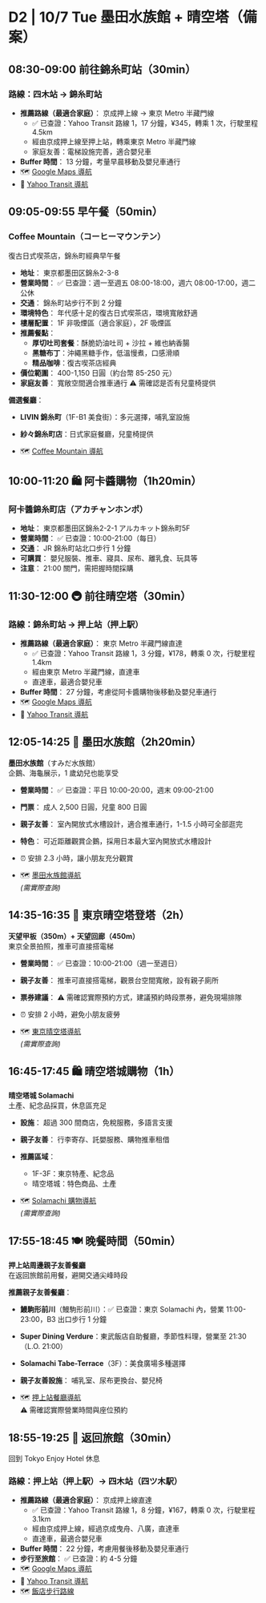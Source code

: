 # D2 | 10/7 Tue 墨田水族館 + 晴空塔（備案）

## **08:30-09:00** 前往錦糸町站（**30min**）

### 路線：四木站 → 錦糸町站

- **推薦路線（最適合家庭）**： 京成押上線 → 東京 Metro 半藏門線
  - ✅ 已查證：Yahoo Transit 路線 1，17 分鐘，¥345，轉乘 1 次，行駛里程 4.5km
  - 經由京成押上線至押上站，轉乘東京 Metro 半藏門線
  - 家庭友善：電梯設施完善，適合嬰兒車
- **Buffer 時間**： 13 分鐘，考量早晨移動及嬰兒車通行
- 🗺️ [Google Maps 導航](https://www.google.com/maps/dir/?api=1&origin=四ツ木駅&destination=錦糸町駅&travelmode=transit)
- 🚃 [Yahoo Transit 導航](https://transit.yahoo.co.jp/search/result?from=四ツ木&to=錦糸町&y=2025&m=10&d=07&hh=08&m1=30&m2=0&type=1&ticket=ic&expkind=1&userpass=1&ws=3&s=0&al=0&shin=1&ex=1&hb=1&lb=1&sr=0)

## **09:05-09:55** 早午餐（**50min**）

### Coffee Mountain（コーヒーマウンテン）

復古日式喫茶店，錦糸町經典早午餐

- **地址**： 東京都墨田区錦糸2-3-8
- **營業時間**： ✅ 已查證：週一至週五 08:00-18:00，週六 08:00-17:00，週二公休
- **交通**： 錦糸町站步行不到 2 分鐘
- **環境特色**： 年代感十足的復古日式喫茶店，環境寬敞舒適
- **樓層配置**： 1F 非吸煙區（適合家庭），2F 吸煙區
- **推薦餐點**：
  - **厚切吐司套餐**：酥脆奶油吐司 + 沙拉 + 維也納香腸
  - **黑糖布丁**：沖繩黑糖手作，低溫慢煮，口感滑順
  - **精品咖啡**：復古喫茶店經典
- **價位範圍**： 400-1,150 日圓（約台幣 85-250 元）
- **家庭友善**： 寬敞空間適合推車通行 ⚠️ 需確認是否有兒童椅提供

**備選餐廳**：

- **LIVIN 錦糸町**（1F-B1 美食街）：多元選擇，哺乳室設施
- **紗々錦糸町店**：日式家庭餐廳，兒童椅提供

- 🗺️ [Coffee Mountain 導航](https://www.google.com/maps/search/Coffee+Mountain+錦糸町+東京都墨田区錦糸2-3-8)

## **10:00-11:20** 🛍️ 阿卡醬購物（**1h20min**）

### 阿卡醬錦糸町店（アカチャンホンポ）

- **地址**： 東京都墨田区錦糸2-2-1 アルカキット錦糸町5F
- **營業時間**： ✅ 已查證：10:00-21:00（每日）
- **交通**： JR 錦糸町站北口步行 1 分鐘
- **可購買**： 嬰兒服裝、推車、寢具、尿布、離乳食、玩具等
- **注意**： 21:00 關門，需把握時間採購

## **11:30-12:00** 🚇 前往晴空塔（**30min**）

### 路線：錦糸町站 → 押上站（押上駅）

- **推薦路線（最適合家庭）**： 東京 Metro 半藏門線直達
  - ✅ 已查證：Yahoo Transit 路線 1，3 分鐘，¥178，轉乘 0 次，行駛里程 1.4km
  - 經由東京 Metro 半藏門線，直達車
  - 直達車，最適合嬰兒車
- **Buffer 時間**： 27 分鐘，考慮從阿卡醬購物後移動及嬰兒車通行
- 🗺️ [Google Maps 導航](https://www.google.com/maps/dir/?api=1&origin=錦糸町駅&destination=押上駅&travelmode=transit)
- 🚃 [Yahoo Transit 導航](https://transit.yahoo.co.jp/search/result?from=錦糸町&to=押上&y=2025&m=10&d=07&hh=11&m1=30&m2=0&type=1&ticket=ic&expkind=1&userpass=1&ws=3&s=0&al=0&shin=1&ex=1&hb=1&lb=1&sr=0)

## **12:05-14:25** 🐧 墨田水族館（**2h20min**）

**墨田水族館**（すみだ水族館）  
企鵝、海龜展示，1 歲幼兒也能享受  

- **營業時間**： ✅ 已查證：平日 10:00-20:00，週末 09:00-21:00
- **門票**： 成人 2,500 日圓，兒童 800 日圓
- **親子友善**： 室內開放式水槽設計，適合推車通行，1-1.5 小時可全部逛完
- **特色**： 可近距離觀賞企鵝，採用日本最大室內開放式水槽設計
- ⏰ 安排 2.3 小時，讓小朋友充分觀賞

- 🗺️ [墨田水族館導航](https://www.google.com/maps/dir/押上駅/すみだ水族館)  
  *(需實際查詢)*

## **14:35-16:35** 🗼 東京晴空塔登塔（**2h**）

**天望甲板（350m）+ 天望回廊（450m）**  
東京全景拍照，推車可直接搭電梯  

- **營業時間**： ✅ 已查證：10:00-21:00（週一至週日）
- **親子友善**： 推車可直接搭電梯，觀景台空間寬敞，設有親子廁所
- **票券建議**： ⚠️ 需確認實際預約方式，建議預約時段票券，避免現場排隊
- ⏰ 安排 2 小時，避免小朋友疲勞

- 🗺️ [東京晴空塔導航](https://www.google.com/maps/dir/すみだ水族館/東京スカイツリー)  
  *(需實際查詢)*

## **16:45-17:45** 🛍️ 晴空塔城購物（**1h**）

**晴空塔城 Solamachi**  
土產、紀念品採買，休息區充足

- **設施**： 超過 300 間商店，免稅服務，多語言支援
- **親子友善**： 行李寄存、託嬰服務、購物推車租借
- **推薦區域**：
  - 1F-3F：東京特產、紀念品
  - 晴空塔城：特色商品、土產

- 🗺️ [Solamachi 購物導航](https://www.google.com/maps/search/Solamachi)  
  *(需實際查詢)*

## **17:55-18:45** 🍽️ 晚餐時間（**50min**）

**押上站周邊親子友善餐廳**  
在返回旅館前用餐，避開交通尖峰時段

**推薦親子友善餐廳**：

- **鰻駒形前川**（鰻駒形前川）：✅ 已查證：東京 Solamachi 內，營業 11:00-23:00，B3 出口步行 1 分鐘
- **Super Dining Verdure**：東武飯店自助餐廳，季節性料理，營業至 21:30（L.O. 21:00）
- **Solamachi Tabe-Terrace**（3F）：美食廣場多種選擇
- **親子友善設施**： 哺乳室、尿布更換台、嬰兒椅

- 🗺️ [押上站餐廳導航](https://www.google.com/maps/search/親子友善餐廳+押上駅)  
  ⚠️ 需確認實際營業時間與座位預約

## **18:55-19:25** 🏨 返回旅館（**30min**）

回到 Tokyo Enjoy Hotel 休息

### 路線：押上站（押上駅）→ 四木站（四ツ木駅）

- **推薦路線（最適合家庭）**： 京成押上線直達
  - ✅ 已查證：Yahoo Transit 路線 1，8 分鐘，¥167，轉乘 0 次，行駛里程 3.1km
  - 經由京成押上線，經過京成曳舟、八廣，直達車
  - 直達車，最適合嬰兒車
- **Buffer 時間**： 22 分鐘，考慮用餐後移動及嬰兒車通行
- **步行至旅館**： ✅ 已查證：約 4-5 分鐘
- 🗺️ [Google Maps 導航](https://www.google.com/maps/dir/?api=1&origin=押上駅&destination=四ツ木駅&travelmode=transit)
- 🚃 [Yahoo Transit 導航](https://transit.yahoo.co.jp/search/result?from=押上&to=四ツ木&y=2025&m=10&d=07&hh=18&m1=55&m2=0&type=1&ticket=ic&expkind=1&userpass=1&ws=3&s=0&al=0&shin=1&ex=1&hb=1&lb=1&sr=0)
- 🗺️ [飯店步行路線](https://www.google.com/maps/dir/?api=1&origin=四ツ木駅&destination=日本〒124-0011+Tokyo,+Katsushika+City,+Yotsugi,+1+Chome−16−25&travelmode=walking)
